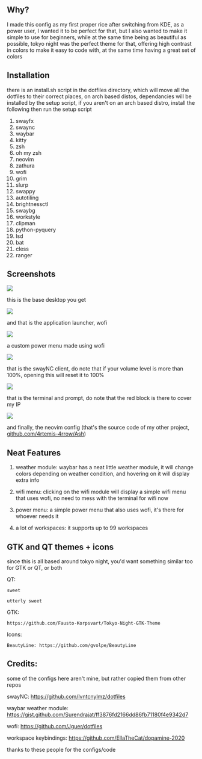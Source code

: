 ## Why?

I made this config as my first proper rice after switching from KDE, as a power user, I wanted it to be perfect for that, but I also wanted to make it simple to use for beginners, while at the same time being as beautiful as possible, tokyo night was the perfect theme for that, offering high contrast in colors to make it easy to code with, at the same time having a great set of colors

## Installation

there is an install.sh script in the dotfiles directory, which will move all the dotfiles to their correct places, on arch based distos, dependancies will be installed by the setup script, if you aren't on an arch based distro, install the following then run the setup script

1. swayfx
2. swaync
3. waybar
4. kitty
5. zsh
6. oh my zsh
7. neovim
8. zathura
9. wofi
10. grim
11. slurp
12. swappy
13. autotiling
14. brightnessctl
15. swaybg
16. workstyle
17. clipman
18. python-pyquery
19. lsd
20. bat
21. cless
22. ranger

## Screenshots

![](../main/Screenshots/Desktop.png)

this is the base desktop you get

![](../main/Screenshots/Wofi.png)

and that is the application launcher, wofi

![](../main/Screenshots/PowerMenu.png)

a custom power menu made using wofi

![](../main/Screenshots/SwayNC.png)

that is the swayNC client, do note that if your volume level is more than 100%, opening this will reset it to 100%

![](../main/Screenshots/Terminal.png)

that is the terminal and prompt, do note that the red block is there to cover my IP

![](../main/Screenshots/Neovim.png)

and finally, the neovim config (that's the source code of my other project, [github.com/4rtemis-4rrow/Ash](Ash))

## Neat Features

1. weather module: waybar has a neat little weather module, it will change colors depending on weather condition, and hovering on it will display extra info

2. wifi menu: clicking on the wifi module will display a simple wifi menu that uses wofi, no need to mess with the terminal for wifi now

3. power menu: a simple power menu that also uses wofi, it's there for whoever needs it

4. a lot of workspaces: it supports up to 99 workspaces

## GTK and QT themes + icons
since this is all based around tokyo night, you'd want something similar too for GTK or QT, or both

QT:

    sweet

    utterly sweet

GTK:

    https://github.com/Fausto-Korpsvart/Tokyo-Night-GTK-Theme

Icons:

    BeautyLine: https://github.com/gvolpe/BeautyLine


## Credits:
some of the configs here aren't mine, but rather copied them from other repos

swayNC: https://github.com/lvntcnylmz/dotfiles

waybar weather module: https://gist.github.com/Surendrajat/ff3876fd2166dd86fb71180f4e9342d7

wofi: https://github.com/Jguer/dotfiles

workspace keybindings: https://github.com/EllaTheCat/dopamine-2020

thanks to these people for the configs/code
